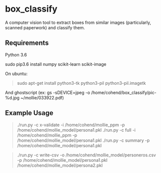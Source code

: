 # box_classify
A computer vision tool to extract boxes from similar images (particularly, scanned paperwork) and classify them.


## Requirements

Python 3.6

sudo pip3.6 install numpy scikit-learn scikit-image

On ubuntu:

> sudo apt-get install python3-tk python3-pil python3-pil.imagetk

And ghostscript
(ex: gs -sDEVICE=jpeg -o /home/cohend/box_classify/pic-%d.jpg ~/mollie/033922.pdf)

## Example Usage

> ./run.py -c x-validate -i /home/cohend/mollie_ppm -p /home/cohend/mollie_model/persona1.pkl
> ./run.py -c full -i /home/cohend/mollie_ppm -p /home/cohend/mollie_model/persona1.pkl
> ./run.py -c summary -p /home/cohend/mollie_model/persona1.pkl

> ./run.py -c write-csv -o /home/cohend/mollie_model/personeros.csv -p /home/cohend/mollie_model/persona1.pkl /home/cohend/mollie_model/persona2.pkl

